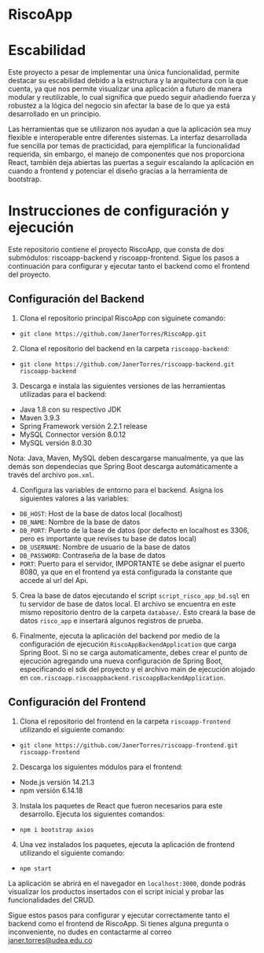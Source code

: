 # RiscoApp

# Escabilidad
Este proyecto a pesar de implementar una única funcionalidad, permite destacar su escabilidad debido a la estructura y la arquitectura con la que cuenta, ya que nos permite visualizar una aplicación a futuro de manera modular y reutilizable, lo cual significa que puedo seguir añadiendo fuerza y robustez a la lógica del negocio sin afectar la base de lo que ya está desarrollado en un principio.

Las herramientas que se utilizaron nos ayudan a que la aplicación sea muy flexible e interoperable entre diferentes sistemas. La interfaz desarrollada fue sencilla por temas de practicidad, para ejemplificar la funcionalidad requerida, sin embargo, el manejo de componentes que nos proporciona React, también deja abiertas las puertas a seguir escalando la aplicación en cuando a frontend y potenciar el diseño gracias a la herramienta de bootstrap.


# Instrucciones de configuración y ejecución

Este repositorio contiene el proyecto RiscoApp, que consta de dos submódulos: riscoapp-backend y riscoapp-frontend. Sigue los pasos a continuación para configurar y ejecutar tanto el backend como el frontend del proyecto.

## Configuración del Backend

1. Clona el repositorio principal RiscoApp con siguinete comando:

- `git clone https://github.com/JanerTorres/RiscoApp.git`


2. Clona el repositorio del backend en la carpeta `riscoapp-backend`:

- `git clone https://github.com/JanerTorres/riscoapp-backend.git riscoapp-backend`



3. Descarga e instala las siguientes versiones de las herramientas utilizadas para el backend:
- Java 1.8 con su respectivo JDK
- Maven 3.9.3
- Spring Framework versión 2.2.1 release
- MySQL Connector versión 8.0.12
- MySQL versión 8.0.30

Nota: Java, Maven, MySQL deben descargarse manualmente, ya que las demás son dependecias que Spring Boot descarga automáticamente a través del archivo `pom.xml`.

4. Configura las variables de entorno para el backend. Asigna los siguientes valores a las variables:
- `DB_HOST`: Host de la base de datos local (localhost)
- `DB_NAME`: Nombre de la base de datos 
- `DB_PORT`: Puerto de la base de datos (por defecto en localhost es 3306, pero es importante que revises tu base de datos local)
- `DB_USERNAME`: Nombre de usuario de la base de datos
- `DB_PASSWORD`: Contraseña de la base de datos
- `PORT`: Puerto para el servidor, IMPORTANTE se debe asignar el puerto 8080, ya que en el frontend ya está configurada la constante que accede al url del Api.

5. Crea la base de datos ejecutando el script `script_risco_app_bd.sql` en tu servidor de base de datos local. El archivo se encuentra en este mismo repositorio dentro de la carpeta `database/`. Esto creará la base de datos `risco_app` e insertará algunos registros de prueba.

6. Finalmente, ejecuta la aplicación del backend por medio de la configuración de ejecución `RiscoAppBackendApplication`  que carga Spring Boot. Si no se carga automaticamente, debes crear el punto de ejecución agregando una nueva configuración de Spring Boot, especificando el sdk del proyecto y el archivo main de ejecución alojado en `com.riscoapp.riscoappbackend.riscoappBackendApplication`.


## Configuración del Frontend

1. Clona el repositorio del frontend en la carpeta `riscoapp-frontend` utilizando el siguiente comando:
  - `git clone https://github.com/JanerTorres/riscoapp-frontend.git riscoapp-frontend`

2. Descarga los siguientes módulos para el frontend:
- Node.js versión 14.21.3
- npm versión 6.14.18

3. Instala los paquetes de React que fueron necesarios para este desarrollo. Ejecuta los siguientes comandos:
- `npm i bootstrap axios`


4. Una vez instalados los paquetes, ejecuta la aplicación de frontend utilizando el siguiente comando:
- `npm start`


La aplicación se abrirá en el navegador en `localhost:3000`, donde podrás visualizar los productos insertados con el script inicial y probar las funcionalidades del CRUD.

Sigue estos pasos para configurar y ejecutar correctamente tanto el backend como el frontend de RiscoApp. Si tienes alguna pregunta o inconveniente, no dudes en contactarme al correo janer.torres@udea.edu.co
















